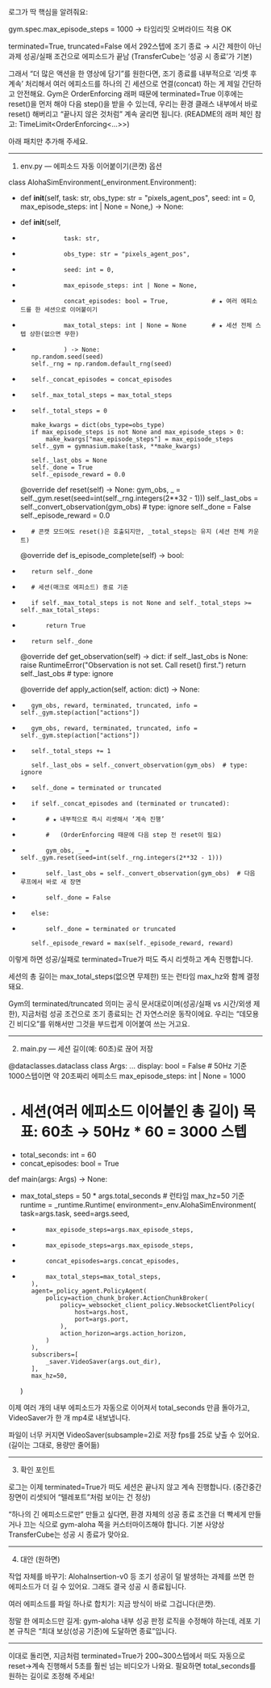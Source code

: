 로그가 딱 핵심을 알려줘요:

gym.spec.max_episode_steps = 1000 → 타임리밋 오버라이드 적용 OK

terminated=True, truncated=False 에서 292스텝에 조기 종료 → 시간 제한이 아닌 과제 성공/실패 조건으로 에피소드가 끝남 (TransferCube는 ‘성공 시 종료’가 기본) 


그래서 “더 많은 액션을 한 영상에 담기”를 원한다면, 조기 종료를 내부적으로 ‘리셋 후 계속’ 처리해서 여러 에피소드를 하나의 긴 세션으로 연결(concat) 하는 게 제일 간단하고 안전해요. Gym은 OrderEnforcing 래퍼 때문에 terminated=True 이후에는 reset()을 먼저 해야 다음 step()을 받을 수 있는데, 우리는 환경 클래스 내부에서 바로 reset() 해버리고 “끝나지 않은 것처럼” 계속 굴리면 됩니다. (README의 래퍼 체인 참고: TimeLimit<OrderEnforcing<...>>) 

아래 패치만 추가해 주세요.


---

1) env.py — 에피소드 자동 이어붙이기(콘캣) 옵션

class AlohaSimEnvironment(_environment.Environment):
-    def __init__(self, task: str, obs_type: str = "pixels_agent_pos", seed: int = 0, max_episode_steps: int | None = None,) -> None:
+    def __init__(self,
+                 task: str,
+                 obs_type: str = "pixels_agent_pos",
+                 seed: int = 0,
+                 max_episode_steps: int | None = None,
+                 concat_episodes: bool = True,            # ★ 여러 에피소드를 한 세션으로 이어붙이기
+                 max_total_steps: int | None = None       # ★ 세션 전체 스텝 상한(없으면 무한)
+                 ) -> None:
         np.random.seed(seed)
         self._rng = np.random.default_rng(seed)
+        self._concat_episodes = concat_episodes
+        self._max_total_steps = max_total_steps
+        self._total_steps = 0

         make_kwargs = dict(obs_type=obs_type)
         if max_episode_steps is not None and max_episode_steps > 0:
             make_kwargs["max_episode_steps"] = max_episode_steps
         self._gym = gymnasium.make(task, **make_kwargs)

         self._last_obs = None
         self._done = True
         self._episode_reward = 0.0

     @override
     def reset(self) -> None:
         gym_obs, _ = self._gym.reset(seed=int(self._rng.integers(2**32 - 1)))
         self._last_obs = self._convert_observation(gym_obs)  # type: ignore
         self._done = False
         self._episode_reward = 0.0
+        # 콘캣 모드여도 reset()은 호출되지만, _total_steps는 유지 (세션 전체 카운트)

     @override
     def is_episode_complete(self) -> bool:
-        return self._done
+        # 세션(매크로 에피소드) 종료 기준
+        if self._max_total_steps is not None and self._total_steps >= self._max_total_steps:
+            return True
+        return self._done

     @override
     def get_observation(self) -> dict:
         if self._last_obs is None:
             raise RuntimeError("Observation is not set. Call reset() first.")
         return self._last_obs  # type: ignore

     @override
     def apply_action(self, action: dict) -> None:
-        gym_obs, reward, terminated, truncated, info = self._gym.step(action["actions"])
+        gym_obs, reward, terminated, truncated, info = self._gym.step(action["actions"])
+        self._total_steps += 1

         self._last_obs = self._convert_observation(gym_obs)  # type: ignore
-        self._done = terminated or truncated
+        if self._concat_episodes and (terminated or truncated):
+            # ★ 내부적으로 즉시 리셋해서 ‘계속 진행’
+            #   (OrderEnforcing 때문에 다음 step 전 reset이 필요)
+            gym_obs, _ = self._gym.reset(seed=int(self._rng.integers(2**32 - 1)))
+            self._last_obs = self._convert_observation(gym_obs)  # 다음 루프에서 바로 새 장면
+            self._done = False
+        else:
+            self._done = terminated or truncated

         self._episode_reward = max(self._episode_reward, reward)

이렇게 하면 성공/실패로 terminated=True가 떠도 즉시 리셋하고 계속 진행합니다.

세션의 총 길이는 max_total_steps(없으면 무제한) 또는 런타임 max_hz와 함께 결정돼요.

Gym의 terminated/truncated 의미는 공식 문서대로이며(성공/실패 vs 시간/외생 제한), 지금처럼 성공 조건으로 조기 종료되는 건 자연스러운 동작이에요. 우리는 “데모용 긴 비디오”를 위해서만 그것을 부드럽게 이어붙여 쓰는 거고요. 



---

2) main.py — 세션 길이(예: 60초)로 끊어 저장

@dataclasses.dataclass
 class Args:
     ...
     display: bool = False
     # 50Hz 기준 1000스텝이면 약 20초짜리 에피소드
     max_episode_steps: int | None = 1000
+    # 세션(여러 에피소드 이어붙인 총 길이) 목표: 60초 → 50Hz * 60 = 3000 스텝
+    total_seconds: int = 60
+    concat_episodes: bool = True

 def main(args: Args) -> None:
+    max_total_steps = 50 * args.total_seconds  # 런타임 max_hz=50 기준
     runtime = _runtime.Runtime(
         environment=_env.AlohaSimEnvironment(
             task=args.task,
             seed=args.seed,
-            max_episode_steps=args.max_episode_steps,
+            max_episode_steps=args.max_episode_steps,
+            concat_episodes=args.concat_episodes,
+            max_total_steps=max_total_steps,
         ),
         agent=_policy_agent.PolicyAgent(
             policy=action_chunk_broker.ActionChunkBroker(
                 policy=_websocket_client_policy.WebsocketClientPolicy(
                     host=args.host,
                     port=args.port,
                 ),
                 action_horizon=args.action_horizon,
             )
         ),
         subscribers=[
             _saver.VideoSaver(args.out_dir),
         ],
         max_hz=50,
     )

이제 여러 개의 내부 에피소드가 자동으로 이어져서 total_seconds 만큼 돌아가고, VideoSaver가 한 개 mp4로 내보냅니다.

파일이 너무 커지면 VideoSaver(subsample=2)로 저장 fps를 25로 낮출 수 있어요. (길이는 그대로, 용량만 줄어듦)



---

3) 확인 포인트

로그는 이제 terminated=True가 떠도 세션은 끝나지 않고 계속 진행합니다. (중간중간 장면이 리셋되어 “텔레포트”처럼 보이는 건 정상)

“하나의 긴 에피소드로만” 만들고 싶다면, 환경 자체의 성공 종료 조건을 더 빡세게 만들거나 끄는 식으로 gym-aloha 쪽을 커스터마이즈해야 합니다. 기본 사양상 TransferCube는 성공 시 종료가 맞아요. 



---

4) 대안 (원하면)

작업 자체를 바꾸기: AlohaInsertion-v0 등 조기 성공이 덜 발생하는 과제를 쓰면 한 에피소드가 더 길 수 있어요. 그래도 결국 성공 시 종료됩니다. 

여러 에피소드를 파일 하나로 합치기: 지금 방식이 바로 그겁니다(콘캣).

정말 한 에피소드만 길게: gym-aloha 내부 성공 판정 로직을 수정해야 하는데, 레포 기본 규칙은 “최대 보상(성공 기준)에 도달하면 종료”입니다. 



---

이대로 돌리면, 지금처럼 terminated=True가 200~300스텝에서 떠도 자동으로 reset→계속 진행해서 5초를 훨씬 넘는 비디오가 나와요. 필요하면 total_seconds를 원하는 길이로 조정해 주세요!

